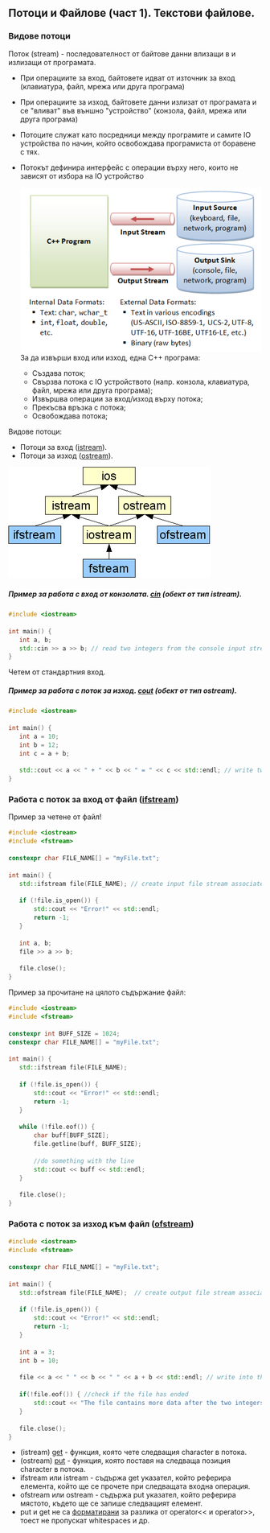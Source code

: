 
##  Потоци и Файлове (част 1). Текстови файлове.

### Видове потоци ###
Поток (stream) - последователност от байтове данни влизащи в и излизащи от програмата.
* При операциите за вход, байтовете идват от източник за вход (клавиатура, файл, мрежа или друга програма)
* При операциите за изход, байтовете данни излизат от програмата и се "вливат" във външно "устройство" (конзола, файл, мрежа или друга програма)
* Потоците служат като посредници между програмите и самите IO устройства по начин, който освобождава програмиста от боравене с тях.
* Потокът дефинира интерфейс с операции върху него, които не зависят от избора на IO устройство

  ![enter image description here](img/streams.png)  
  За да извърши вход или изход, една C++ програма:
  * Създава поток;
  * Свързва потока с IO устройството (напр. конзола, клавиатура, файл, мрежа или друга програма);
  * Извършва операции за вход/изход върху потока;
  * Прекъсва връзка с потока;
  * Освобождава потока;    
  
Видове потоци:
 - Потоци за вход ([istream](https://en.cppreference.com/w/cpp/io/basic_istream)).
 - Потоци за изход ([ostream](https://en.cppreference.com/w/cpp/io/basic_ostream)).
 
![enter image description here](img/hierarchy.png)

#####  Пример за работа с вход от конзолата. [cin](https://en.cppreference.com/w/cpp/io/cin) (обект от тип istream).
 ```c++
#include <iostream>

int main() {
	int a, b;
	std::cin >> a >> b; // read two integers from the console input stream
}
 ```
 Четем от стандартния вход.

#####  Пример за работа с поток за изход. [cout](https://en.cppreference.com/w/cpp/io/cout) (обект от тип ostream).
 ```c++
#include <iostream>

int main() {
	int a = 10;
	int b = 12;
	int c = a + b;

	std::cout << a << " + " << b << " = " << c << std::endl; // write two integers in the console output stream
}
 ```
	
### Работа с поток за вход от файл ([ifstream](https://en.cppreference.com/w/cpp/io/basic_ifstream))
Пример за четене от файл!
 ```c++
#include <iostream>
#include <fstream>

constexpr char FILE_NAME[] = "myFile.txt";

int main() {
	std::ifstream file(FILE_NAME); // create input file stream associated with myFile.txt

	if (!file.is_open()) {
		std::cout << "Error!" << std::endl;
		return -1;
	}
	
	int a, b;
	file >> a >> b;

	file.close();
}
```
Пример за прочитане на цялото съдържание файл:
 ```c++
#include <iostream>
#include <fstream>

constexpr int BUFF_SIZE = 1024;
constexpr char FILE_NAME[] = "myFile.txt";

int main() {
	std::ifstream file(FILE_NAME);

	if (!file.is_open()) {
		std::cout << "Error!" << std::endl;
		return -1;
	}
	
	while (!file.eof()) {
		char buff[BUFF_SIZE];
		file.getline(buff, BUFF_SIZE);
		
		//do something with the line
		std::cout << buff << std::endl;
	}
	
	file.close();
}
```
### Работа с поток за изход към файл ([ofstream](https://en.cppreference.com/w/cpp/io/basic_ofstream))
   
 ```c++
#include <iostream>
#include <fstream>

constexpr char FILE_NAME[] = "myFile.txt";

int main() {
	std::ofstream file(FILE_NAME);  // create output file stream associated with myFile.txt

	if (!file.is_open()) {
		std::cout << "Error!" << std::endl;
		return -1;
	}
	
	int a = 3;
	int b = 10;

	file << a << " " << b << " " << a + b << std::endl; // write into the output file stream
	
	if(!file.eof()) { //check if the file has ended
		std::cout << "The file contains more data after the two integers!" << std::endl;
	}

	file.close();
}
 ```

 - (istream) [get](https://en.cppreference.com/w/cpp/io/basic_istream/get) - функция, която чете следващия character в потока. 
 - (ostream) [put](https://en.cppreference.com/w/cpp/io/basic_ostream/put) - функция, която поставя на следваща позиция character в потока.
 - ifstream или istream - съдържа get указател, който реферира елемента, който ще се прочете при следващата входна операция.
 - ofstream или ostream - съдържа put указател, който реферира мястото, където ще се запише следващият елемент.
 - put и get не са [форматирани](https://www.geeksforgeeks.org/unformatted-input-output-operations-in-cpp/) за разлика от operator<< и operator>>, тоест не пропускат whitespaces и др.

